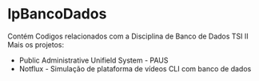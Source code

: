
# lpBancoDados

<p>
Contém Codigos relacionados com a Disciplina de Banco de Dados TSI II
Mais os projetos:
</p>

<ul>
  <li>Public Administrative Unifield System - PAUS</li>
  <li>Notflux - Simulação de plataforma de vídeos CLI com banco de dados</li>
</ul>
